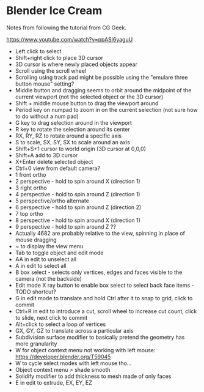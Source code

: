 # Blender Ice Cream

Notes from following the tutorial from CG Geek.

https://www.youtube.com/watch?v=ppASl6yaguU

- Left click to select
- Shift+right click to place 3D cursor
- 3D cursor is where newly placed objects appear
- Scroll using the scroll wheel
- Scrolling using track pad might be possible using the "emulare three button mouse" setting?
- Middle button and dragging seems to orbit around the midpoint of the current viewport (not the selected object or the 3D cursor)
- Shift + middle mouse button to drag the viewport around
- Period key on numpad to zoom in on the current selection (not sure how to do without a num pad)
- G key to drag selection around in the viewport
- R key to rotate the selection around its center
- RX, RY, RZ to rotate around a specific axis
- S to scale, SX, SY, SX to scale around an axis
- Shift+S+1 cursor to world origin (3D cursor at 0,0,0)
- Shift+A add to 3D cursor
- X+Enter delete selected object
- Ctrl+0 view from default camera?
- 1 front ortho
- 2 perspective - hold to spin around X (direction 1)
- 3 right ortho
- 4 perspective - hold to spin around Z (direction 1)
- 5 perspective/ortho alternate
- 6 perspective - hold to spin around Z (direction 2)
- 7 top ortho
- 8 perspective - hold to spin around X (direction 1)
- 9 perspective - hold to spin around Z ??
- Actually 4682 are probably relative to the view, spinning in place of mouse dragging
- ~ to display the view menu
- Tab to toggle object and edit mode
- AA in edit to unselect all
- A in edit to select all
- B box select - selects only vertices, edges and faces visible to the camera (not the backside)
- Edit mode X ray button to enable box select to select back face items - TODO shortcut?
- G in edit mode to translate and hold Ctrl after it to snap to grid, click to commit
- Ctrl+R in edit to introduce a cut, scroll wheel to increase cut count, click to slide, next click to commit
- Alt+click to select a loop of vertices
- GX, GY, GZ to translate across a particular axis
- Subdivision surface modifier to basically pretend the geometry has more granularity
- W for object context menu not working with left mouse: https://developer.blender.org/T59045
- W to cycle select modes with left mouse tho…
- Object context menu > shade smooth
- Solidify modifier to add thickness to mesh made of only faces
- E in edit to extrude, EX, EY, EZ
